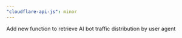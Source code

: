```yaml
---
"cloudflare-api-js": minor
---
```


Add new function to retrieve AI bot traffic distribution by user agent